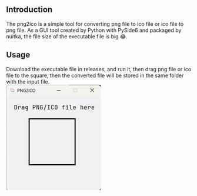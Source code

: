 ## Introduction
The png2ico is a simple tool for converting png file to ico file or ico file to png file. 
As a GUI tool created by Python with PySide6 and packaged by nuitka, the file size of the 
executable file is big 😂.

## Usage
Download the executable file in releases, and run it, then drag png file or ico file to the square,
then the converted file will be stored in the same folder with the input file.  
![](images/main_form.png)
